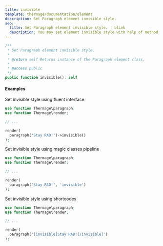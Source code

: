 ```yaml
---
title: invisible
template: thermage/documentation/element
description: Set Paragraph element invisible style.
seo:
  title: Set Paragraph element invisible style. | blink
  description: You may set element invisible style with help of method blink
---
```


```php
/**
 * Set Paragraph element invisible style.
 *
 * @return self Returns instance of the Paragraph element class.
 *
 * @access public
 */
public function invisible(): self
```

#### Examples

Set invisible style using fluent interface
```php
use function Thermage\paragraph;
use function Thermage\render;

// ...

render( 
  paragraph('Stay RAD!')->invisible()
);
```

Set invisible style using magic classes pipeline
```php
use function Thermage\paragraph;
use function Thermage\render;

// ...

render( 
  paragraph('Stay RAD!', 'invisible')
);
```

Set invisible style using shortcodes
```php 
use function Thermage\paragraph;
use function Thermage\render;

// ...

render( 
  paragraph('[invisible]Stay RAD![/invisible]')
);
```